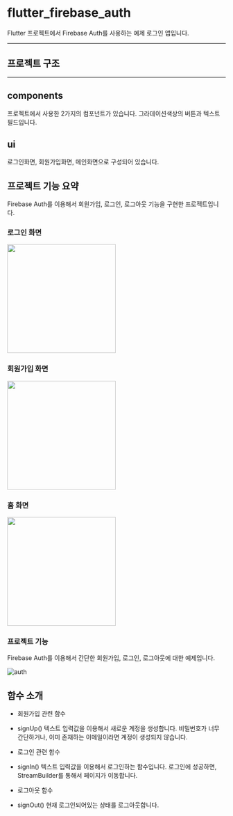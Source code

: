 # flutter_firebase_auth

Flutter 프로젝트에서 Firebase Auth를 사용하는 예제 로그인 앱입니다.

-----------


## 프로젝트 구조


 
-----------

## components

프로젝트에서 사용한 2가지의 컴포넌트가 있습니다. 그라데이션색상의 버튼과 텍스트 필드입니다.

## ui

로그인화면, 회원가입화면, 메인화면으로 구성되어 있습니다.


## 프로젝트 기능 요약

Firebase Auth를 이용해서 회원가입, 로그인, 로그아웃 기능을 구현한 프로젝트입니다.

### 로그인 화면

<img src=https://github.com/SangWook16074/flutter_firebase_auth/assets/108314973/7db5ee00-051e-4bb1-a6f4-4a5a2e7a7709 width=250px>

### 회원가입 화면

<img src=https://github.com/SangWook16074/flutter_firebase_auth/assets/108314973/f14371c1-ff4e-40ef-8f41-53825a8d60cc width=250px>

### 홈 화면

<img src=https://github.com/SangWook16074/flutter_firebase_auth/assets/108314973/9daccdb0-2ac0-4f30-a16f-07301205389a width=250px>

### 프로젝트 기능

Firebase Auth를 이용해서 간단한 회원가입, 로그인, 로그아웃에 대한 예제입니다.

![auth](https://github.com/SangWook16074/flutter_firebase_auth/assets/108314973/7470c212-db38-4bf6-b46a-ecf969db3f0a)

## 함수 소개
* 회원가입 관련 함수
- signUp()
    텍스트 입력값을 이용해서 새로운 계정을 생성합니다. 비밀번호가 너무 간단하거나, 이미 존재하는 이메일이라면 계정이 생성되지 않습니다.

* 로그인 관련 함수
- signIn()
    텍스트 입력값을 이용해서 로그인하는 함수입니다. 로그인에 성공하면, StreamBuilder를 통해서 페이지가 이동합니다.

* 로그아웃 함수
- signOut()
    현재 로그인되어있는 상태를 로그아웃합니다.